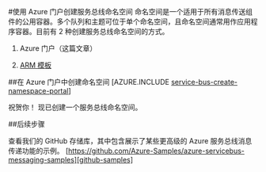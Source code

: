<properties
   pageTitle="使用 Azure 门户创建服务总线命名空间 | Azure"
   description="为开始使用服务总线，你将需要一个命名空间。下面介绍了如何使用 Azure 门户创建一个。"
   services="service-bus"
   documentationCenter=".net"
   authors="jtaubensee"
   manager="timlt"
   editor="sethmanheim"/>

<tags
   ms.service="service-bus"
   ms.date="06/07/2016"
   wacn.date="07/25/2016"/>

#使用 Azure 门户创建服务总线命名空间
命名空间是一个适用于所有消息传送组件的公用容器。多个队列和主题可位于单个命名空间，且命名空间通常用作应用程序容器。目前有 2 种创建服务总线命名空间的方式。

1.	Azure 门户（这篇文章）

2.	[ARM 模板][create-namespace-using-arm]

##在 Azure 门户中创建命名空间
[AZURE.INCLUDE [service-bus-create-namespace-portal](../includes/service-bus-create-namespace-portal.md)]

祝贺你！ 现已创建一个服务总线命名空间。

##后续步骤

查看我们的 GitHub 存储库，其中包含展示了某些更高级的 Azure 服务总线消息传递功能的示例。
[https://github.com/Azure-Samples/azure-servicebus-messaging-samples][github-samples]

[create-namespace-using-arm]: /documentation/articles/service-bus-resource-manager-overview/
[github-samples]: https://github.com/Azure-Samples/azure-servicebus-messaging-samples
<!---HONumber=Mooncake_0718_2016-->